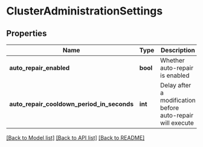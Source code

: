 # ClusterAdministrationSettings

## Properties
Name | Type | Description | Notes
------------ | ------------- | ------------- | -------------
**auto_repair_enabled** | **bool** | Whether auto-repair is enabled | 
**auto_repair_cooldown_period_in_seconds** | **int** | Delay after a modification before auto-repair will execute | 

[[Back to Model list]](../README.md#documentation-for-models) [[Back to API list]](../README.md#documentation-for-api-endpoints) [[Back to README]](../README.md)


